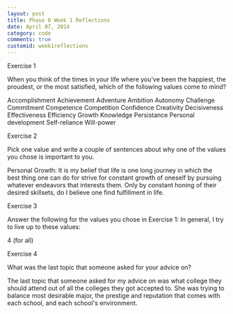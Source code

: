 ```yaml
---
layout: post
title: Phase 0 Week 1 Reflections
date: April 07, 2014
category: code
comments: true
customid: week1reflections
---
```



Exercise 1

When you think of the times in your life where you’ve been the happiest, the proudest, or the most satisfied, which of the following values come to mind?

Accomplishment Achievement Adventure Ambition Autonomy Challenge Commitment Competence Competition Confidence Creativity Decisiveness Effectiveness Efficiency Growth Knowledge Persistance Personal development Self-reliance Will-power

Exercise 2

Pick one value and write a couple of sentences about why one of the values you chose is important to you.

Personal Growth: It is my belief that life is one long journey in which the best thing one can do for strive for constant growth of oneself by pursuing whatever endeavors that interests them. Only by constant honing of their desired skillsets, do I believe one find fulfillment in life.

Exercise 3

Answer the following for the values you chose in Exercise 1: In general, I try to live up to these values:

4 (for all)

Exercise 4

What was the last topic that someone asked for your advice on?

The last topic that someone asked for my advice on was what college they should attend out of all the colleges they got accepted to. She was trying to balance most desirable major, the prestige and reputation that comes with each school, and each school's environment.